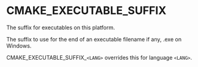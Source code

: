   

# CMAKE_EXECUTABLE_SUFFIX  
The suffix for executables on this platform.  

The suffix to use for the end of an executable filename if any, .exe
on Windows.  

CMAKE_EXECUTABLE_SUFFIX_```<LANG>``` overrides this for language ```<LANG>```.  

